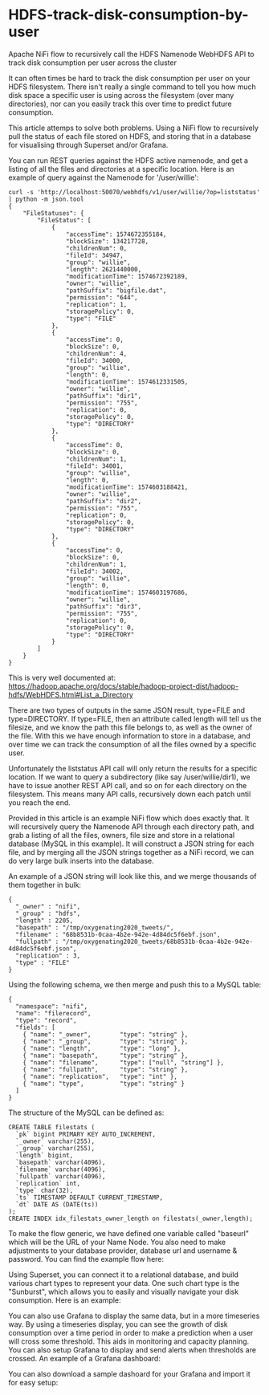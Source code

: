 # HDFS-track-disk-consumption-by-user
Apache NiFi flow to recursively call the HDFS Namenode WebHDFS API to track disk consumption per user across the cluster

It can often times be hard to track the disk consumption per user on your HDFS filesystem. There isn't really a single command to tell you how much disk space a specific user is using across the filesystem (over many directories), nor can you easily track this over time to predict future consumption. 

This article attemps to solve both problems. Using a NiFi flow to recursively pull the status of each file stored on HDFS, and storing that in a database for visualising through Superset and/or Grafana. 

You can run REST queries against the HDFS active namenode, and get a listing of all the files and directories at a specific location. Here is an example of query against the Namenode for '/user/willie':
```
curl -s 'http://localhost:50070/webhdfs/v1/user/willie/?op=liststatus' | python -m json.tool
{
    "FileStatuses": {
        "FileStatus": [
            {
                "accessTime": 1574672355184,
                "blockSize": 134217728,
                "childrenNum": 0,
                "fileId": 34947,
                "group": "willie",
                "length": 2621440000,
                "modificationTime": 1574672392189,
                "owner": "willie",
                "pathSuffix": "bigfile.dat",
                "permission": "644",
                "replication": 1,
                "storagePolicy": 0,
                "type": "FILE"
            },
            {
                "accessTime": 0,
                "blockSize": 0,
                "childrenNum": 4,
                "fileId": 34000,
                "group": "willie",
                "length": 0,
                "modificationTime": 1574612331505,
                "owner": "willie",
                "pathSuffix": "dir1",
                "permission": "755",
                "replication": 0,
                "storagePolicy": 0,
                "type": "DIRECTORY"
            },
            {
                "accessTime": 0,
                "blockSize": 0,
                "childrenNum": 1,
                "fileId": 34001,
                "group": "willie",
                "length": 0,
                "modificationTime": 1574603188421,
                "owner": "willie",
                "pathSuffix": "dir2",
                "permission": "755",
                "replication": 0,
                "storagePolicy": 0,
                "type": "DIRECTORY"
            },
            {
                "accessTime": 0,
                "blockSize": 0,
                "childrenNum": 1,
                "fileId": 34002,
                "group": "willie",
                "length": 0,
                "modificationTime": 1574603197686,
                "owner": "willie",
                "pathSuffix": "dir3",
                "permission": "755",
                "replication": 0,
                "storagePolicy": 0,
                "type": "DIRECTORY"
            }
        ]
    }
}
```

This is very well documented at: https://hadoop.apache.org/docs/stable/hadoop-project-dist/hadoop-hdfs/WebHDFS.html#List_a_Directory

There are two types of outputs in the same JSON result, type=FILE and type=DIRECTORY. If type=FILE, then an attribute called length will tell us the filesize, and we know the path this file belongs to, as well as the owner of the file. With this we have enough information to store in a database, and over time we can track the consumption of all the files owned by a specific user. 

Unfortunately the liststatus API call will only return the results for a specific location. If we want to query a subdirectory (like say /user/willie/dir1), we have to issue another REST API call, and so on for each directory on the filesystem. This means many API calls, recursively down each patch until you reach the end. 

Provided in this article is an example NiFi flow which does exactly that. It will recursively query the Namenode API through each directory path, and grab a listing of all the files, owners, file size and store in a relational database (MySQL in this example). It will construct a JSON string for each file, and by merging all the JSON strings together as a NiFi record, we can do very large bulk inserts into the database. 

An example of a JSON string will look like this, and we merge thousands of them together in bulk:
```
{
  "_owner" : "nifi",
  "_group" : "hdfs",
  "length" : 2205,
  "basepath" : "/tmp/oxygenating2020_tweets/",
  "filename" : "68b8531b-0caa-4b2e-942e-4d84dc5f6ebf.json",
  "fullpath" : "/tmp/oxygenating2020_tweets/68b8531b-0caa-4b2e-942e-4d84dc5f6ebf.json",
  "replication" : 3,
  "type" : "FILE"
}
```

Using the following schema, we then merge and push this to a MySQL table: 
```
{
  "namespace": "nifi",
  "name": "filerecord",
  "type": "record",
  "fields": [
    { "name": "_owner",        "type": "string" },
	{ "name": "_group",        "type": "string" },
	{ "name": "length",        "type": "long" },
	{ "name": "basepath",      "type": "string" },
	{ "name": "filename",      "type": ["null", "string"] },
	{ "name": "fullpath",      "type": "string" },
	{ "name": "replication",   "type": "int" },
	{ "name": "type",          "type": "string" }
  ]
}	
```

The structure of the MySQL can be defined as: 
```
CREATE TABLE filestats (
  `pk` bigint PRIMARY KEY AUTO_INCREMENT,
  `_owner` varchar(255),
  `_group` varchar(255),
  `length` bigint,
  `basepath` varchar(4096),
  `filename` varchar(4096),
  `fullpath` varchar(4096),
  `replication` int,
  `type` char(32),
  `ts` TIMESTAMP DEFAULT CURRENT_TIMESTAMP,
  `dt` DATE AS (DATE(ts))
);
CREATE INDEX idx_filestats_owner_length on filestats(_owner,length);
```

To make the flow generic, we have defined one variable called "baseurl" which will be the URL of your Name Node. 
You also need to make adjustments to your database provider, database url and username & password. 
You can find the example flow here: <github url>

Using Superset, you can connect it to a relational database, and build various chart types to represent your data. One such chart type is the "Sunburst", which allows you to easily and visually navigate your disk consumption. Here is an example: 

You can also use Grafana to display the same data, but in a more timeseries way. By using a timeseries display, you can see the growth of disk consumption over a time period in order to make a prediction when a user will cross some threshold. This aids in monitoring and capacity planning. You can also setup Grafana to display and send alerts when thresholds are crossed. An example of a Grafana dashboard: 

You can also download a sample dashoard for your Grafana and import it for easy setup: 
